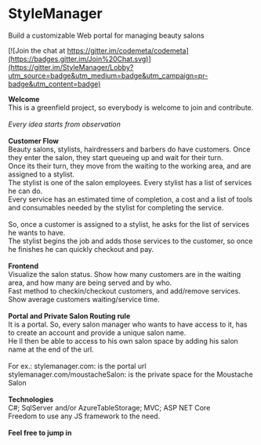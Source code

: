 # StyleManager
Build a customizable Web portal for managing beauty salons<br/>

[![Join the chat at https://gitter.im/codemeta/codemeta](https://badges.gitter.im/Join%20Chat.svg)](https://gitter.im/StyleManager/Lobby?utm_source=badge&utm_medium=badge&utm_campaign=pr-badge&utm_content=badge)

**Welcome**<br/>
This is a greenfield project, so everybody is welcome to join and contribute.<br/>
<br/>
*Every idea starts from observation*<br/>
<br/>
**Customer Flow**<br/>
Beauty salons, stylists, hairdressers and barbers do have customers. Once they enter the salon, they start queueing up and wait for their turn.<br/>
Once its their turn, they move from the waiting to the working area, and are assigned to a stylist.<br/>
The stylist is one of the salon employees. Every stylist has a list of services he can do. <br/>
Every service has an estimated time of completion, a cost and a list of tools and consumables needed by the stylist for completing the service.<br/>
<br/>
So, once a customer is assigned to a stylist, he asks for the list of services he wants to have.<br/>
The stylist begins the job and adds those services to the customer, so once he finishes he can quickly checkout and pay.<br/>
<br/>
**Frontend**<br/>
Visualize the salon status. Show how many customers are in the waiting area, and how many are being served and by who.<br/>
Fast method to checkin/checkout customers, and add/remove services.<br/>
Show average customers waiting/service time.<br/>
<br/>
**Portal and Private Salon Routing rule**<br/>
It is a portal. So, every salon manager who wants to have access to it, has to create an account and provide a unique salon name.<br/>
He ll then be able to access to his own salon space by adding his salon name at the end of the url.<br/>
<br/>
For ex.: stylemanager.com: is the portal url<br/>
stylemanager.com/moustacheSalon: is the private space for the Moustache Salon <br/>
<br/>
**Technologies**<br/>
C#; SqlServer and/or AzureTableStorage; MVC; ASP NET Core<br/>
Freedom to use any JS framework to the need. <br/>
<br/>
**Feel free to jump in**<br/>



